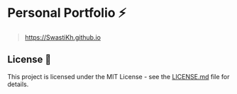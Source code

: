 # Personal Portfolio ⚡️ 

> https://SwastiKh.github.io
## License 📄
This project is licensed under the MIT License - see the [LICENSE.md](./LICENSE) file for details.
